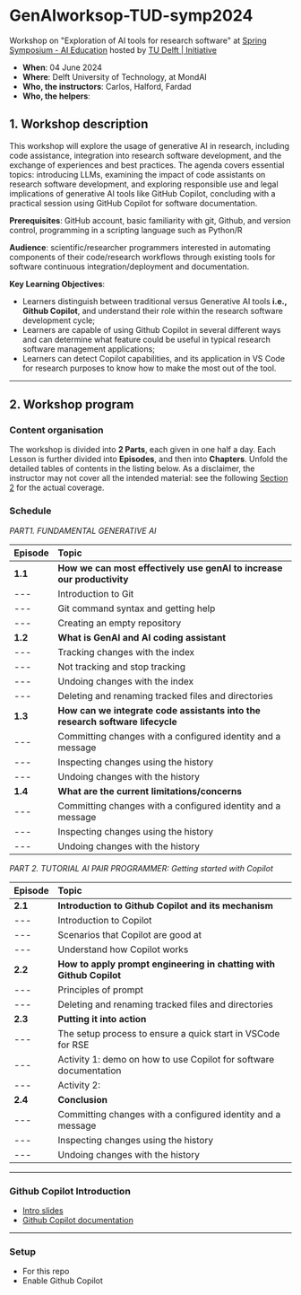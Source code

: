 # GenAIworksop-TUD-symp2024
 Workshop on "Exploration of AI tools for research software" at [Spring Symposium - AI Education](https://www.tudelft.nl/evenementen/2024/delft-ai/spring-symposium-ai-education) hosted by [TU Delft | Initiative](https://www.tudelft.nl/evenementen/2024/delft-ai/spring-symposium-ai-education)
 
- **When**: 04 June 2024
- **Where**: Delft University of Technology, at MondAI
- **Who, the instructors**: Carlos, Halford, Fardad
- **Who, the helpers**:


## 1. Workshop description

This workshop will explore the usage of generative AI in research, including code assistance, integration into research software development, and the exchange of experiences and best practices. The agenda covers essential topics: introducing LLMs, examining the impact of code assistants on research software development, and exploring responsible use and legal implications of generative AI tools like GitHub Copilot, concluding with a practical session using GitHub Copilot for software documentation.

**Prerequisites**: GitHub account, basic familiarity with git, Github, and version control, programming in a scripting language such as Python/R

**Audience**: scientific/researcher programmers interested in automating components of their code/research workflows through existing tools for software continuous integration/deployment and documentation.

**Key Learning Objectives**:
- Learners distinguish between traditional versus Generative AI tools **i.e., Github Copilot**, and understand their role within the research software development cycle;
- Learners are capable of using Github Copilot in several different ways and can determine what feature could be useful in typical research software management applications;
- Learners can detect Copilot capabilities, and its application in VS Code for research purposes to know how to make the most out of the tool.


---
## 2. Workshop program


### Content organisation

The workshop is divided into **2 Parts**, each given in one half a day. 
Each Lesson is further divided into **Episodes**, and then into **Chapters**. 
Unfold the detailed tables of contents in the listing below. 
As a disclaimer, the instructor may not cover all the intended material: 
see the following [Section 2](#2-lesson-notes) for the actual coverage.  

### Schedule

*PART1. FUNDAMENTAL GENERATIVE AI*
  
| Episode | Topic |
|:----|:----|
| **1.1** | **How we can most effectively use genAI to increase our productivity** | 
| --- | Introduction to Git | 
| --- | Git command syntax and getting help | 
| --- | Creating an empty repository | 
| **1.2** | **What is GenAI and AI coding assistant** | 
| --- | Tracking changes with the index | 
| --- | Not tracking and stop tracking | 
| --- | Undoing changes with the index | 
| --- | Deleting and renaming tracked files and directories  | 
| **1.3** | **How can we integrate code assistants into the research software lifecycle** | 
| --- | Committing changes with a configured identity and a message | 
| --- | Inspecting changes using the history | 
| --- | Undoing changes with the history | 
| **1.4** | **What are the current limitations/concerns** | 
| --- | Committing changes with a configured identity and a message | 
| --- | Inspecting changes using the history | 
| --- | Undoing changes with the history | 


*PART 2. TUTORIAL AI PAIR PROGRAMMER: Getting started with Copilot*

| Episode | Topic |
|:----|:----|
| **2.1** | **Introduction to Github Copilot and its mechanism** | 
| --- | Introduction to Copilot | 
| --- | Scenarios that Copilot are good at | 
| --- | Understand how Copilot works | 
| **2.2** | **How to apply prompt engineering in chatting with Github Copilot** | 
| --- | Principles of prompt |
| --- | Deleting and renaming tracked files and directories  | 
| **2.3** | **Putting it into action** | 
| --- | The setup process to ensure a quick start in VSCode for RSE | 
| --- | Activity 1: demo on how to use Copilot for software documentation | 
| --- | Activity 2: | 
| **2.4** | **Conclusion** | 
| --- | Committing changes with a configured identity and a message | 
| --- | Inspecting changes using the history | 
| --- | Undoing changes with the history | 


---
### Github Copilot Introduction
* [Intro slides]()
* [Github Copilot documentation]()




---
### Setup
* For this repo
* Enable Github Copilot

